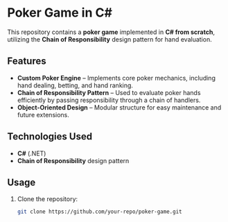 # Poker Game in C#

This repository contains a **poker game** implemented in **C# from scratch**, utilizing the **Chain of Responsibility** design pattern for hand evaluation.

## Features
- **Custom Poker Engine** – Implements core poker mechanics, including hand dealing, betting, and hand ranking.
- **Chain of Responsibility Pattern** – Used to evaluate poker hands efficiently by passing responsibility through a chain of handlers.
- **Object-Oriented Design** – Modular structure for easy maintenance and future extensions.

## Technologies Used
- **C#** (.NET)
- **Chain of Responsibility** design pattern

## Usage
1. Clone the repository:
   ```sh
   git clone https://github.com/your-repo/poker-game.git
